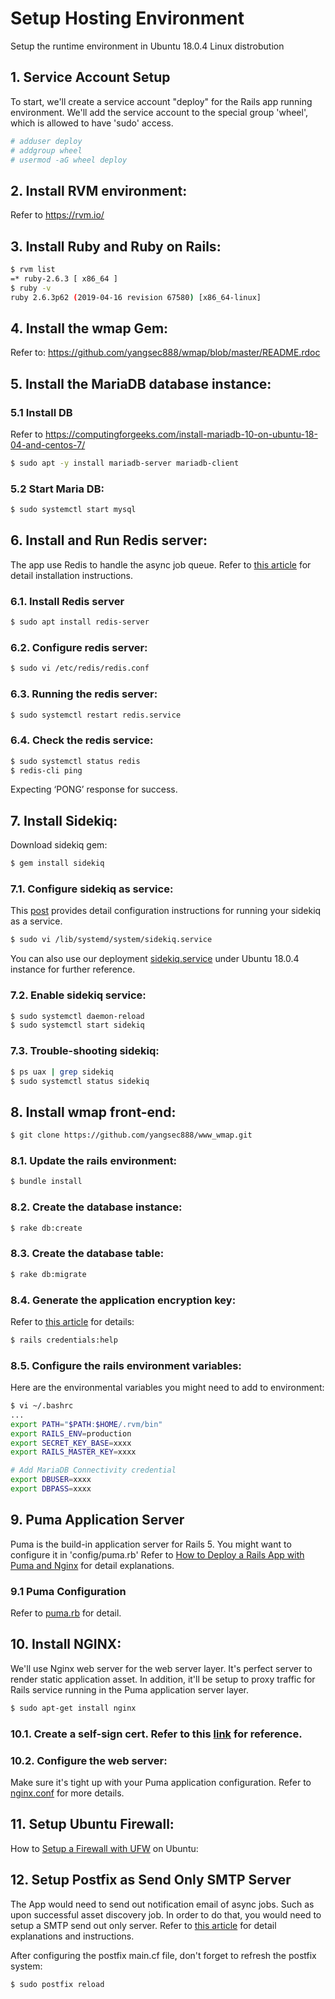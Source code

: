 # Setup Hosting Environment
Setup the runtime environment in Ubuntu 18.0.4 Linux distrobution

## 1. Service Account Setup
To start, we'll create a service account "deploy" for the Rails app running environment. We'll add the service account to the special group 'wheel', which is allowed to have 'sudo' access.
```sh
# adduser deploy
# addgroup wheel
# usermod -aG wheel deploy
```

## 2. Install RVM environment:
Refer to https://rvm.io/

## 3. Install Ruby and Ruby on Rails:
```sh
$ rvm list
=* ruby-2.6.3 [ x86_64 ]
$ ruby -v
ruby 2.6.3p62 (2019-04-16 revision 67580) [x86_64-linux]
```

## 4.  Install the wmap Gem:
Refer to: https://github.com/yangsec888/wmap/blob/master/README.rdoc  

## 5.  Install the MariaDB database instance:
### 5.1 Install DB
Refer to https://computingforgeeks.com/install-mariadb-10-on-ubuntu-18-04-and-centos-7/
```sh
$ sudo apt -y install mariadb-server mariadb-client
```
### 5.2 Start Maria DB:
```sh
$ sudo systemctl start mysql
```

## 6. Install and Run Redis server:
The app use Redis to handle the async job queue. Refer to [this article](https://www.digitalocean.com/community/tutorials/how-to-install-and-secure-redis-on-ubuntu-18-04) for detail installation instructions.

### 6.1. Install Redis server
```sh
$ sudo apt install redis-server
```

### 6.2. Configure redis server:
```sh
$ sudo vi /etc/redis/redis.conf
```

### 6.3. Running the redis server:
```sh
$ sudo systemctl restart redis.service
```

### 6.4. Check the redis service:
```sh
$ sudo systemctl status redis
$ redis-cli ping    
```
Expecting ‘PONG’ response for success.

## 7. Install Sidekiq:
Download sidekiq gem:
```sh
$ gem install sidekiq
```

### 7.1. Configure sidekiq as service:
This [post](https://gist.github.com/reabiliti/7204115b433e7bd986343d7709f05c2a) provides detail configuration instructions for running your sidekiq as a service.  
```sh
$ sudo vi /lib/systemd/system/sidekiq.service
```
You can also use our deployment [sidekiq.service](/config/sidekiq.service) under Ubuntu 18.0.4 instance for further reference. 

### 7.2. Enable sidekiq service:
```sh
$ sudo systemctl daemon-reload
$ sudo systemctl start sidekiq
```

### 7.3. Trouble-shooting sidekiq:
```sh
$ ps uax | grep sidekiq
$ sudo systemctl status sidekiq
```

## 8. Install wmap front-end:
```sh
$ git clone https://github.com/yangsec888/www_wmap.git
```

### 8.1. Update the rails environment:
```sh
$ bundle install
```

### 8.2. Create the database instance:
```sh
$ rake db:create
```

### 8.3. Create the database table:
```sh
$ rake db:migrate
```

### 8.4. Generate the application encryption key:
Refer to [this article](https://github.com/rails/rails/blob/master/railties/lib/rails/commands/credentials/USAGE) for details:
```sh
$ rails credentials:help
```

### 8.5. Configure the rails environment variables:
Here are the environmental variables you might need to add to environment:
```sh
$ vi ~/.bashrc
...
export PATH="$PATH:$HOME/.rvm/bin"
export RAILS_ENV=production
export SECRET_KEY_BASE=xxxx
export RAILS_MASTER_KEY=xxxx

# Add MariaDB Connectivity credential
export DBUSER=xxxx
export DBPASS=xxxx
```

## 9. Puma Application Server
Puma is the build-in application server for Rails 5. You might want to configure it in 'config/puma.rb'
Refer to [How to Deploy a Rails App with Puma and Nginx](https://www.digitalocean.com/community/tutorials/how-to-deploy-a-rails-app-with-puma-and-nginx-on-ubuntu-14-04) for  detail explanations.

### 9.1 Puma Configuration
Refer to [puma.rb](/config/puma.rb) for detail.

## 10. Install NGINX:
We'll use Nginx web server for the web server layer. It's perfect server to render static application asset. In addition, it'll be setup to proxy traffic for Rails service running in the Puma application server layer.

```sh
$ sudo apt-get install nginx
```

### 10.1. Create a self-sign cert. Refer to this [link](https://www.humankode.com/ssl/create-a-selfsigned-certificate-for-nginx-in-5-minutes) for reference.

### 10.2. Configure the web server:
Make sure it's tight up with your Puma application configuration. Refer to [nginx.conf](/config/nginx.conf) for more details.


## 11. Setup Ubuntu Firewall:
How to [Setup a Firewall with UFW](https://www.digitalocean.com/community/tutorials/how-to-set-up-a-firewall-with-ufw-on-ubuntu-18-04) on Ubuntu:


## 12. Setup Postfix as Send Only SMTP Server
The App would need to send out notification email of async jobs. Such as upon successful asset discovery job. In order to do that, you would need to setup a SMTP send out only server.
Refer to [this article](https://www.digitalocean.com/community/tutorials/how-to-install-and-configure-postfix-as-a-send-only-smtp-server-on-debian-10) for detail explanations and instructions.

After configuring the postfix main.cf file, don't forget to refresh the postfix system:
```sh
$ sudo postfix reload
```
